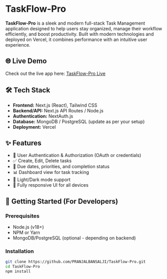 # TaskFlow-Pro



**TaskFlow-Pro** is a sleek and modern full-stack Task Management application designed to help users stay organized, manage their workflow efficiently, and boost productivity. Built with modern technologies and deployed on Vercel, it combines performance with an intuitive user experience.

## 🌐 Live Demo

Check out the live app here: [TaskFlow-Pro Live]([https://taskflow-pro.vercel.app](https://taskforpanscience.vercel.app/))  


## 🛠 Tech Stack

- **Frontend:** Next.js (React), Tailwind CSS
- **Backend/API:** Next.js API Routes / Node.js
- **Authentication:** NextAuth.js
- **Database:** MongoDB / PostgreSQL (update as per your setup)
- **Deployment:** Vercel

## ✨ Features

- 🔐 User Authentication & Authorization (OAuth or credentials)
- ✅ Create, Edit, Delete tasks
- 📆 Due dates, priorities, and completion status
- 📊 Dashboard view for task tracking
- 🌙 Light/Dark mode support
- 📱 Fully responsive UI for all devices

## 🚀 Getting Started (For Developers)

### Prerequisites

- Node.js (v18+)
- NPM or Yarn
- MongoDB/PostgreSQL (optional - depending on backend)

### Installation

```bash
git clone https://github.com/PRANJALBANSALJI/TaskFlow-Pro.git
cd TaskFlow-Pro
npm install
